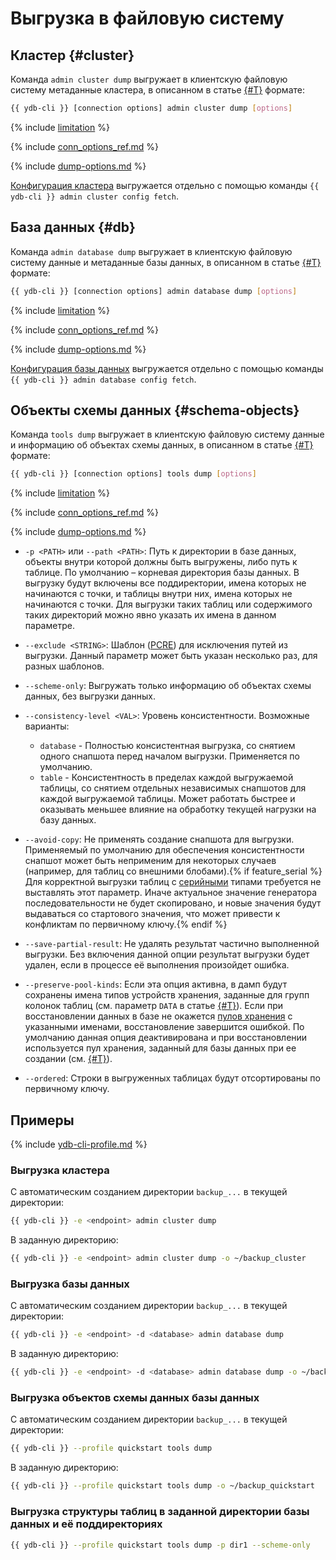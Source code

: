 # Выгрузка в файловую систему

## Кластер {#cluster}

Команда `admin сluster dump` выгружает в клиентскую файловую систему метаданные кластера, в описанном в статье [{#T}](../file-structure.md) формате:

```bash
{{ ydb-cli }} [connection options] admin cluster dump [options]
```

{% include [limitation](./limitation-dump-column-tables.md) %}

{% include [conn_options_ref.md](../../commands/_includes/conn_options_ref.md) %}

{% include [dump-options.md](./dump-options.md) %}

[Конфигурация кластера](../../../../devops/configuration-management/configuration-v2/config-overview.md) выгружается отдельно с помощью команды `{{ ydb-cli }} admin cluster config fetch`.

## База данных {#db}

Команда `admin database dump` выгружает в клиентскую файловую систему данные и метаданные базы данных, в описанном в статье [{#T}](../file-structure.md) формате:

```bash
{{ ydb-cli }} [connection options] admin database dump [options]
```

{% include [limitation](./limitation-dump-column-tables.md) %}

{% include [conn_options_ref.md](../../commands/_includes/conn_options_ref.md) %}

{% include [dump-options.md](./dump-options.md) %}

[Конфигурация базы данных](../../../../devops/configuration-management/configuration-v2/config-overview.md) выгружается отдельно с помощью команды `{{ ydb-cli }} admin database config fetch`.

## Объекты схемы данных {#schema-objects}

Команда `tools dump` выгружает в клиентскую файловую систему данные и информацию об объектах схемы данных, в описанном в статье [{#T}](../file-structure.md) формате:

```bash
{{ ydb-cli }} [connection options] tools dump [options]
```

{% include [limitation](./limitation-dump-column-tables.md) %}

{% include [conn_options_ref.md](../../commands/_includes/conn_options_ref.md) %}

{% include [dump-options.md](./dump-options.md) %}

- `-p <PATH>` или `--path <PATH>`: Путь к директории в базе данных, объекты внутри которой должны быть выгружены, либо путь к таблице. По умолчанию – корневая директория базы данных. В выгрузку будут включены все поддиректории, имена которых не начинаются с точки, и таблицы внутри них, имена которых не начинаются с точки. Для выгрузки таких таблиц или содержимого таких директорий можно явно указать их имена в данном параметре.

- `--exclude <STRING>`: Шаблон ([PCRE](https://www.pcre.org/original/doc/html/pcrepattern.html)) для исключения путей из выгрузки. Данный параметр может быть указан несколько раз, для разных шаблонов.

- `--scheme-only`: Выгружать только информацию об объектах схемы данных, без выгрузки данных.

- `--consistency-level <VAL>`: Уровень консистентности. Возможные варианты:

    - `database` - Полностью консистентная выгрузка, со снятием одного снапшота перед началом выгрузки. Применяется по умолчанию.
    - `table` - Консистентность в пределах каждой выгружаемой таблицы, со снятием отдельных независимых снапшотов для каждой выгружаемой таблицы. Может работать быстрее и оказывать меньшее влияние на обработку текущей нагрузки на базу данных.

- `--avoid-copy`: Не применять создание снапшота для выгрузки. Применяемый по умолчанию для обеспечения консистентности снапшот может быть неприменим для некоторых случаев (например, для таблиц со внешними блобами).{% if feature_serial %} Для корректной выгрузки таблиц с [серийными](../../../../yql/reference/types/serial.md) типами требуется не выставлять этот параметр. Иначе актуальное значение генератора последовательности не будет скопировано, и новые значения будут выдаваться со стартового значения, что может привести к конфликтам по первичному ключу.{% endif %}

- `--save-partial-result`: Не удалять результат частично выполненной выгрузки. Без включения данной опции результат выгрузки будет удален, если в процессе её выполнения произойдет ошибка.

- `--preserve-pool-kinds`: Если эта опция активна, в дамп будут сохранены имена типов устройств хранения, заданные для групп колонок таблиц (см. параметр `DATA` в статье [{#T}](../../../../yql/reference/syntax/create_table/family.md)). Если при восстановлении данных в базе не окажется [пулов хранения](../../../../concepts/glossary.md#storage-pool) с указанными именами, восстановление завершится ошибкой. По умолчанию данная опция деактивирована и при восстановлении используется пул хранения, заданный для базы данных при ее создании (см. [{#T}](../../../../devops/deployment-options/manual/initial-deployment.md#create-db)).

- `--ordered`: Строки в выгруженных таблицах будут отсортированы по первичному ключу.

## Примеры

{% include [ydb-cli-profile.md](../../../../_includes/ydb-cli-profile.md) %}

### Выгрузка кластера

С автоматическим созданием директории `backup_...` в текущей директории:

```bash
{{ ydb-cli }} -e <endpoint> admin cluster dump
```

В заданную директорию:

```bash
{{ ydb-cli }} -e <endpoint> admin cluster dump -o ~/backup_cluster
```

### Выгрузка базы данных

С автоматическим созданием директории `backup_...` в текущей директории:

```bash
{{ ydb-cli }} -e <endpoint> -d <database> admin database dump
```

В заданную директорию:

```bash
{{ ydb-cli }} -e <endpoint> -d <database> admin database dump -o ~/backup_db
```

### Выгрузка объектов схемы данных базы данных

С автоматическим созданием директории `backup_...` в текущей директории:

```bash
{{ ydb-cli }} --profile quickstart tools dump
```

В заданную директорию:

```bash
{{ ydb-cli }} --profile quickstart tools dump -o ~/backup_quickstart
```

### Выгрузка структуры таблиц в заданной директории базы данных и её поддиректориях

```bash
{{ ydb-cli }} --profile quickstart tools dump -p dir1 --scheme-only
```


